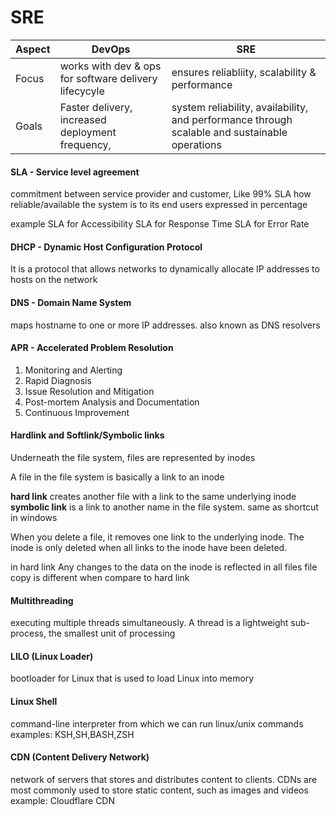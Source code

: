 # SRE

| Aspect | DevOps                                                | SRE                                                                                                      |
| ------ | ----------------------------------------------------- | -------------------------------------------------------------------------------------------------------- |
| Focus  | works with dev & ops for software delivery lifecycyle | ensures reliabliity, scalability & performance                                                           |
| Goals  | Faster delivery, increased deployment frequency,      | system reliability, availability, and performance through scalable and sustainable operations |


#### SLA - Service level agreement
commitment between service provider and customer, Like 99% SLA 
how reliable/available the system is to its end users expressed in percentage

example
SLA for Accessibility 
SLA for Response Time 
SLA for Error Rate


#### DHCP - **Dynamic Host Configuration Protocol**
It is a protocol that allows networks to dynamically allocate IP addresses to hosts on the network

#### DNS - **Domain Name System**
maps hostname to one or more IP addresses. also known as DNS resolvers

#### APR - Accelerated Problem Resolution
1. Monitoring and Alerting
2. Rapid Diagnosis
3. Issue Resolution and Mitigation
4. Post-mortem Analysis and Documentation
5. Continuous Improvement

#### Hardlink and Softlink/Symbolic links

Underneath the file system, files are represented by inodes

A file in the file system is basically a link to an inode

**hard link** creates another file with a link to the same underlying inode
**symbolic link** is a link to another name in the file system. same as shortcut in windows

When you delete a file, it removes one link to the underlying inode. The inode is only deleted when all links to the inode have been deleted.

in hard link Any changes to the data on the inode is reflected in all files
file copy is different when compare to hard link

#### Multithreading
executing multiple threads simultaneously. A thread is a lightweight sub-process, the smallest unit of processing

#### LILO (Linux Loader) 
bootloader for Linux that is used to load Linux into memory


#### Linux Shell
command-line interpreter from which we can run linux/unix commands
examples: KSH,SH,BASH,ZSH

#### CDN (Content Delivery Network) 
network of servers that stores and distributes content to clients.
CDNs are most commonly used to store static content, such as images and videos
example: Cloudflare CDN 